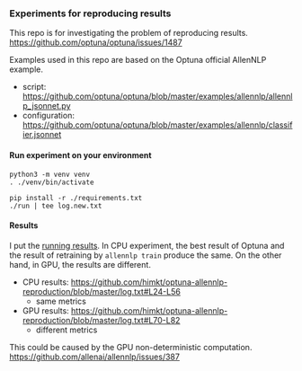 ### Experiments for reproducing results

This repo is for investigating the problem of reproducing results.
https://github.com/optuna/optuna/issues/1487

Examples used in this repo are based on the Optuna official AllenNLP example.
- script: https://github.com/optuna/optuna/blob/master/examples/allennlp/allennlp_jsonnet.py
- configuration: https://github.com/optuna/optuna/blob/master/examples/allennlp/classifier.jsonnet


#### Run experiment on your environment

```
python3 -m venv venv
. ./venv/bin/activate

pip install -r ./requirements.txt
./run | tee log.new.txt
```


#### Results

I put the [running results](./log.txt).
In CPU experiment, the best result of Optuna and the result of retraining by `allennlp train` produce the same.
On the other hand, in GPU, the results are different.

- CPU results: https://github.com/himkt/optuna-allennlp-reproduction/blob/master/log.txt#L24-L56
  - same metrics
- GPU results: https://github.com/himkt/optuna-allennlp-reproduction/blob/master/log.txt#L70-L82
  - different metrics

This could be caused by the GPU non-deterministic computation.
https://github.com/allenai/allennlp/issues/387
